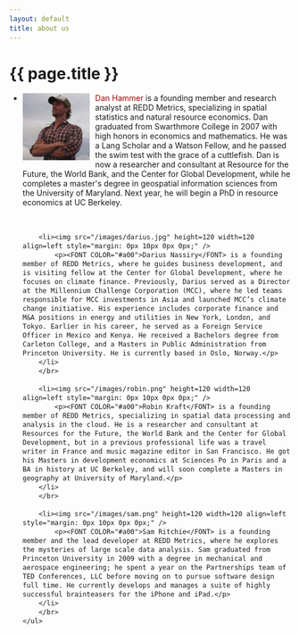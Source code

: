 ```yaml
---
layout: default
title: about us
---
```


{{ page.title }}
================
<div id="person">
	<ul class="person">
		<li><img src="/images/dan.png" height=120 width=120 align=left style="margin: 0px 10px 0px 0px;" /> 
			<p><FONT COLOR="#a00">Dan Hammer</FONT> is a founding member and research analyst at REDD Metrics, specializing in spatial statistics and natural resource economics.  Dan graduated from Swarthmore College in 2007 with high honors in economics and mathematics. He was a Lang Scholar and a Watson Fellow, and he passed the swim test with the grace of a cuttlefish.  Dan is now a researcher and consultant at Resource for the Future, the World Bank, and the Center for Global Development, while he completes a master's degree in geospatial information sciences from the University of Maryland.  Next year, he will begin a PhD in resource economics at UC Berkeley. </p>
		</li> 
		</br>
		
		<li><img src="/images/darius.jpg" height=120 width=120 align=left style="margin: 0px 10px 0px 0px;" /> 
			<p><FONT COLOR="#a00">Darius Nassiry</FONT> is a founding member of REDD Metrics, where he guides business development, and is visiting fellow at the Center for Global Development, where he focuses on climate finance. Previously, Darius served as a Director at the Millennium Challenge Corporation (MCC), where he led teams responsible for MCC investments in Asia and launched MCC’s climate change initiative. His experience includes corporate finance and M&A positions in energy and utilities in New York, London, and Tokyo. Earlier in his career, he served as a Foreign Service Officer in Mexico and Kenya. He received a Bachelors degree from Carleton College, and a Masters in Public Administration from Princeton University. He is currently based in Oslo, Norway.</p>
		</li> 
		</br>
		
		<li><img src="/images/robin.png" height=120 width=120 align=left style="margin: 0px 10px 0px 0px;" /> 
			<p><FONT COLOR="#a00">Robin Kraft</FONT> is a founding member of REDD Metrics, specializing in spatial data processing and analysis in the cloud. He is a researcher and consultant at Resources for the Future, the World Bank and the Center for Global Development, but in a previous professional life was a travel writer in France and music magazine editor in San Francisco. He got his Masters in development economics at Sciences Po in Paris and a BA in history at UC Berkeley, and will soon complete a Masters in geography at University of Maryland.</p>
		</li> 
		</br>
		
		<li><img src="/images/sam.png" height=120 width=120 align=left style="margin: 0px 10px 0px 0px;" /> 
			<p><FONT COLOR="#a00">Sam Ritchie</FONT> is a founding member and the lead developer at REDD Metrics, where he explores the mysteries of large scale data analysis. Sam graduated from Princeton University in 2009 with a degree in mechanical and aerospace engineering; he spent a year on the Partnerships team of TED Conferences, LLC before moving on to pursue software design full time. He currently develops and manages a suite of highly successful brainteasers for the iPhone and iPad.</p>
		</li> 
		</br>
	</ul>
</div>

